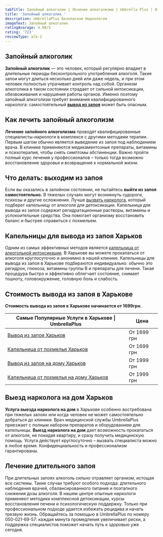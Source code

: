 ```yaml
---
tabTitle: Запойный алкоголик | Лечение алкоголизма | Umbrella Plus | От 1699 грн
title: 'Запойный алкоголик '
description: UmbrellaPlus Безопасная Наркология
imageText: Запойный алкоголик
ratingAvarage: 4.98/5
rating: '723'
reviewType: alk-2
---
```


## Запойный алкоголик

**Запойный алкоголик** — это человек, который регулярно впадает в длительные периоды бесконтрольного употребления алкоголя. Такие запои могут длиться несколько дней или даже недель, и при этом человек полностью утрачивает контроль над собой. Организм алкоголика в таком состоянии страдает от сильной интоксикации, обезвоживания и нарушения работы органов. Именно поэтому запойный алкоголизм требует внимания квалифицированного нарколога: самостоятельный **[вывод из запоя](https://umbrella-plus.com.ua/kharkiv/vivod-iz-zapoia-kharkiv/)** может быть опасным.

## Как лечить запойный алкоголизм

**Лечение запойного алкоголизма** проводят квалифицированные специалисты-наркологи в комплексе с другими методами терапии. Первым шагом обычно является выведение из запоя под наблюдением врача. В клинике применяются медикаментозные препараты, витамины и психотерапия, чтобы снять симптомы абстиненции. Важно пройти полный курс лечения у профессионалов – только тогда возможно восстановление здоровья и возвращение к нормальной жизни.

## Что делать: выходим из запоя

Если вы оказались в запойном состоянии, не пытайтесь **выйти из запоя самостоятельно.** В тяжелых случаях могут возникнуть судороги, психозы и другие осложнения. Лучше [вызвать нарколога](https://umbrella-plus.com.ua/kharkiv/vivod-iz-zapoia-na-domy-kharkiv/), который подберет капельницу от алкоголя для детоксикации. Капельница для вывода из запоя содержит регидратационные растворы, витамины и успокоительные средства. Она помогает организму восстановить баланс и быстрее справиться с похмельем.

## Капельницы для вывода из запоя Харьков

Одним из самых эффективных методов является [капельница от алкогольной интоксикации](https://umbrella-plus.com.ua/kharkiv/kapelnica_ot_alkogola_kharkiv/). В Харькове вы можете прокапаться от алкоголя круглосуточно и анонимно в нашей клинике. Капельницы для вывода из запоя в Харькове подбираются индивидуально: обычно это регидрон, глюкоза, витамины группы B и препараты для печени. Такая процедура быстро и эффективно облегчает состояние, снимает тошноту, головокружение, головную боль и слабость.

## Стоимость вывода из запоя в Харькове

**Стоимость вывода из запоя в Харькове начинается от 1699грн.**

| Самые Популярные Услуги в Харькове \| UmbrellaPlus                                                                    | Цена        |
| --------------------------------------------------------------------------------------------------------------------- | ----------- |
| [Вывод из запоя Харьков](https://umbrella-plus.com.ua/kharkiv/vivod-iz-zapoia-kharkiv/)                               | От 1699 грн |
| [Капельница от похмелья Харьков](https://umbrella-plus.com.ua/kharkiv/kapelnica_ot_alkogola_kharkiv/)                 | От 1699 грн |
| [Вывод из запоя на дому Харьков](https://umbrella-plus.com.ua/kharkiv/vivod-iz-zapoia-na-domy-kharkiv/)               | От 1999 грн |
| [Капельница от похмелья на дому Харьков](https://umbrella-plus.com.ua/kharkiv/kapelnica_ot_alkogola_na_domy_kharkiv/) | От 1999 грн |

## Выезд нарколога на дом Харьков

**Услуга выезда нарколога на дом** в Харькове особенно востребована при тяжелых запоях или когда человек не может самостоятельно добраться до клиники. Врач медицинской службы UmbrellaPlus приезжает с полным набором препаратов и оборудованием для капельницы. **Выезд нарколога на дом** дает возможность прокапаться от алкоголя, не покидая квартиру, и сразу получить медицинскую помощь. Услуга действует круглосуточно – вызвать специалиста можно в любое время. Конфиденциальность и профессионализм гарантированы.

## Лечение длительного запоя

При длительных запоях алкоголь сильно отравляет организм, истощая все системы. Такие случаи требуют особого подхода: длительного наблюдения врачей, сбалансированного питания и поэтапного снижения дозы алкоголя. В нашем центре опытные наркологи применяют методики комплексной детоксикации, курсы восстановления печени и психологическую поддержку. Только при профессиональном подходе удается избежать рецидива и начать трезвую жизнь. Обращайтесь за помощью в UmbrellaPlus по номеру 050-021-69-57: каждая минута промедления увеличивает риски, а поддержка специалистов поможет начать путь к здоровью уже сегодня.
